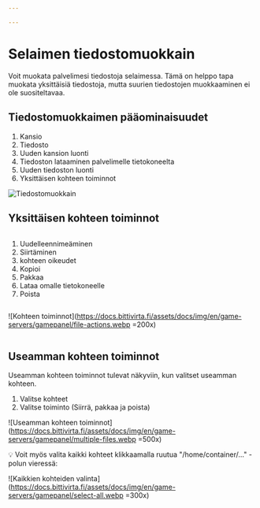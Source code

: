 ```yaml
---

---
```

# Selaimen tiedostomuokkain
Voit muokata palvelimesi tiedostoja selaimessa. Tämä on helppo tapa muokata yksittäisiä tiedostoja, mutta suurien tiedostojen muokkaaminen ei ole suositeltavaa.

## Tiedostomuokkaimen pääominaisuudet

1. Kansio
2. Tiedosto
3. Uuden kansion luonti
4. Tiedoston lataaminen palvelimelle tietokoneelta
5. Uuden tiedoston luonti
6. Yksittäisen kohteen toiminnot

![Tiedostomuokkain](https://docs.bittivirta.fi/assets/docs/img/en/game-servers/gamepanel/file-manager.webp)

## Yksittäisen kohteen toiminnot

<div style="display:flex;align-items:center;flex-wrap:wrap;">
<div style="margin-right:4rem;">

1. Uudelleennimeäminen
2. Siirtäminen
3. kohteen oikeudet
4. Kopioi
5. Pakkaa
6. Lataa omalle tietokoneelle
7. Poista

</div>

![Kohteen toiminnot](https://docs.bittivirta.fi/assets/docs/img/en/game-servers/gamepanel/file-actions.webp =200x)

</div>

## Useamman kohteen toiminnot

Useamman kohteen toiminnot tulevat näkyviin, kun valitset useamman kohteen.

1. Valitse kohteet
2. Valitse toiminto (Siirrä, pakkaa ja poista)

![Useamman kohteen toiminnot](https://docs.bittivirta.fi/assets/docs/img/en/game-servers/gamepanel/multiple-files.webp =500x)

:bulb: Voit myös valita kaikki kohteet klikkaamalla ruutua "/home/container/..." -polun vieressä:

![Kaikkien kohteiden valinta](https://docs.bittivirta.fi/assets/docs/img/en/game-servers/gamepanel/select-all.webp =300x)